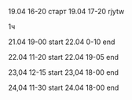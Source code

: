 19.04 16-20 старт
19.04 17-20 rjytw

1ч

21.04 19-00 start
22.04 0-10 end

22.04 11-20 start
22.04 19-05 end

23,04 12-15 start
23,04 18-00 end

24,04 11-30 start
24.04 18-00 end